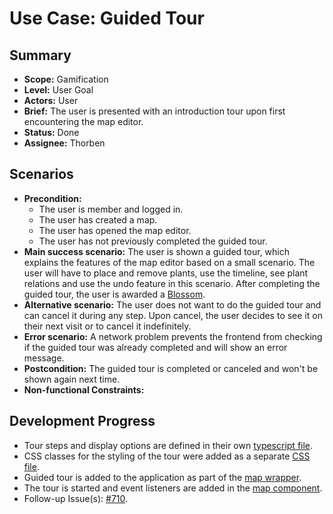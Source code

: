 # Use Case: Guided Tour

## Summary

- **Scope:** Gamification
- **Level:** User Goal
- **Actors:** User
- **Brief:** The user is presented with an introduction tour upon first encountering the map editor.
- **Status:** Done
- **Assignee:** Thorben

## Scenarios

- **Precondition:**
  - The user is member and logged in.
  - The user has created a map.
  - The user has opened the map editor.
  - The user has not previously completed the guided tour.
- **Main success scenario:**
  The user is shown a guided tour, which explains the features of the map editor based on a small scenario.
  The user will have to place and remove plants, use the timeline, see plant relations and use the undo feature in this scenario.
  After completing the guided tour, the user is awarded a [Blossom](../draft/gain_blossoms.md).
- **Alternative scenario:**
  The user does not want to do the guided tour and can cancel it during any step.
  Upon cancel, the user decides to see it on their next visit or to cancel it indefinitely.
- **Error scenario:**
  A network problem prevents the frontend from checking if the guided tour was already completed and will show an error message.
- **Postcondition:**
  The guided tour is completed or canceled and won't be shown again next time.
- **Non-functional Constraints:**

## Development Progress

- Tour steps and display options are defined in their own [typescript file](https://github.com/ElektraInitiative/PermaplanT/blob/e4931dc6b4e1bbfaa48a6094a7c289f3cd2de57c/frontend/src/features/map_planning/utils/EditorTour.ts).
- CSS classes for the styling of the tour were added as a separate [CSS file](https://github.com/ElektraInitiative/PermaplanT/blob/e4931dc6b4e1bbfaa48a6094a7c289f3cd2de57c/frontend/src/styles/guidedTour.css).
- Guided tour is added to the application as part of the [map wrapper](https://github.com/ElektraInitiative/PermaplanT/blob/e4931dc6b4e1bbfaa48a6094a7c289f3cd2de57c/frontend/src/features/map_planning/routes/MapWrapper.tsx).
- The tour is started and event listeners are added in the [map component](https://github.com/ElektraInitiative/PermaplanT/blob/e4931dc6b4e1bbfaa48a6094a7c289f3cd2de57c/frontend/src/features/map_planning/components/Map.tsx).
- Follow-up Issue(s): [#710](https://github.com/ElektraInitiative/PermaplanT/issues/710).
